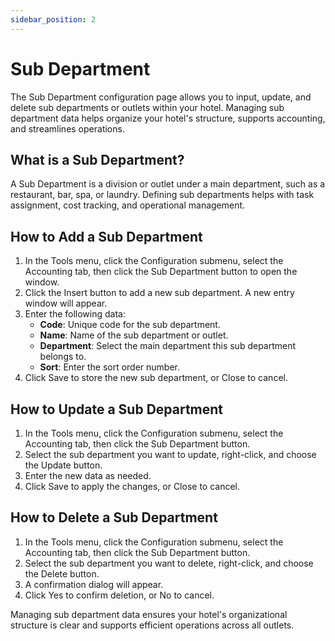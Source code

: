 ```yaml
---
sidebar_position: 2
---
```


# Sub Department

The Sub Department configuration page allows you to input, update, and delete sub departments or outlets within your hotel. Managing sub department data helps organize your hotel's structure, supports accounting, and streamlines operations.

## What is a Sub Department?

A Sub Department is a division or outlet under a main department, such as a restaurant, bar, spa, or laundry. Defining sub departments helps with task assignment, cost tracking, and operational management.

## How to Add a Sub Department

1. In the Tools menu, click the Configuration submenu, select the Accounting tab, then click the Sub Department button to open the window.
2. Click the Insert button to add a new sub department. A new entry window will appear.
3. Enter the following data:
   - **Code**: Unique code for the sub department.
   - **Name**: Name of the sub department or outlet.
   - **Department**: Select the main department this sub department belongs to.
   - **Sort**: Enter the sort order number.
4. Click Save to store the new sub department, or Close to cancel.

## How to Update a Sub Department

1. In the Tools menu, click the Configuration submenu, select the Accounting tab, then click the Sub Department button.
2. Select the sub department you want to update, right-click, and choose the Update button.
3. Enter the new data as needed.
4. Click Save to apply the changes, or Close to cancel.

## How to Delete a Sub Department

1. In the Tools menu, click the Configuration submenu, select the Accounting tab, then click the Sub Department button.
2. Select the sub department you want to delete, right-click, and choose the Delete button.
3. A confirmation dialog will appear.
4. Click Yes to confirm deletion, or No to cancel.

Managing sub department data ensures your hotel's organizational structure is clear and supports efficient operations across all outlets.
